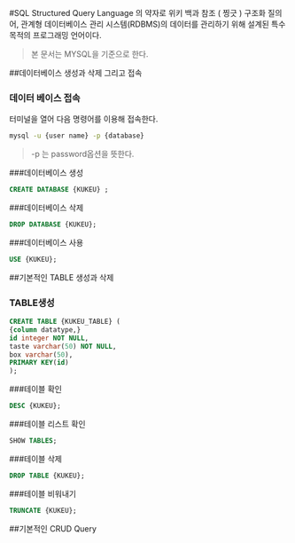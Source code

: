 #SQL
 Structured Query Language 의 약자로 위키 백과 참조 ( 찡긋 )
 구조화 질의어, 관계형 데이터베이스 관리 시스템(RDBMS)의 데이터를 관리하기 위해 설계된 특수 목적의 프로그래밍 언어이다. 
> 본 문서는 MYSQL을 기준으로 한다.

##데이터베이스 생성과 삭제 그리고 접속 
### 데이터 베이스 접속
터미널을 열어 다음 명령어를 이용해 접속한다.
```BASH
mysql -u {user name} -p {database}
```

> -p 는 password옵션을 뜻한다.

###데이터베이스 생성
```SQL
CREATE DATABASE {KUKEU} ;
```

###데이터베이스 삭제
```SQL
DROP DATABASE {KUKEU};
```

###데이터베이스 사용
```SQL
USE {KUKEU};
```

##기본적인 TABLE 생성과 삭제
### TABLE생성
```SQL
CREATE TABLE {KUKEU_TABLE} (
{column datatype,}
id integer NOT NULL,
taste varchar(50) NOT NULL,
box varchar(50),
PRIMARY KEY(id) 
);
```

###테이블 확인
```SQL
DESC {KUKEU};
```

###테이블 리스트 확인
```SQL
SHOW TABLES;
```


###테이블 삭제
```SQL
DROP TABLE {KUKEU};
```

###테이블 비워내기
```SQL
TRUNCATE {KUKEU};
```

##기본적인 CRUD Query
 
 